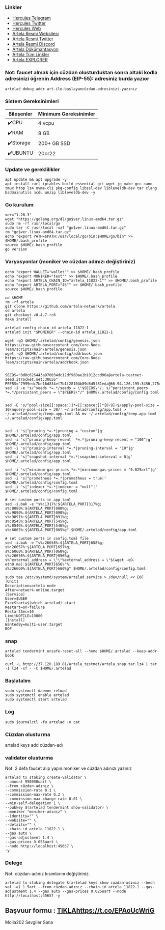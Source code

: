 

### Linkler
 * [Hercules Telegram](https://t.me/HerculesNode)
 * [Hercules Twitter](https://twitter.com/Herculesnode)
 * [Hercules Web](https://herculesnode.com)
 * [Artela Resmi Websitesi](https://artela.network/)
 * [Artela Resmi Twitter](https://twitter.com/Artela_Network)
 * [Artela Resmi Discord](https://discord.gg/TzmnmuCU)
 * [Artela Dökümantasyon](https://docs.artela.network/develop/node/run-full-node)
 * [Artela Tüm Linkler](https://linktr.ee/artela_network)
 * [Artela EXPLORER](https://test.explorer.ist/artela/staking)




### Not: faucet almak için cüzdan olusturduktan sonra altaki kodla adresinizi öğrenin Address (EIP-55): adresiniz burda yazıor
```
artelad debug addr art-ile-başlayancüzdan-adresinizi-yazınız
```


### Sistem Gereksinimleri

| Bileşenler | Minimum Gereksinimler | 
| ------------ | ------------ |
| ✔️CPU |	4 vcpu|
| ✔️RAM	| 8 GB |
| ✔️Storage	| 200+ GB SSD |
| ✔️UBUNTU | 20or22 |


### Update ve gereklilikler
```
apt update && apt upgrade -y
apt install curl iptables build-essential git wget jq make gcc nano tmux htop lz4 nvme-cli pkg-config libssl-dev libleveldb-dev tar clang bsdmainutils ncdu unzip libleveldb-dev -y
```
### Go kurulum
```
ver="1.20.3"
wget "https://golang.org/dl/go$ver.linux-amd64.tar.gz"
sudo rm -rf /usr/local/go
sudo tar -C /usr/local -xzf "go$ver.linux-amd64.tar.gz"
rm "go$ver.linux-amd64.tar.gz"
echo "export PATH=$PATH:/usr/local/go/bin:$HOME/go/bin" >> $HOME/.bash_profile
source $HOME/.bash_profile
go version
```
### Varyasyonlar (moniker ve cüzdan adınızı değiştiriniz)
```
echo "export WALLET="wallet"" >> $HOME/.bash_profile
echo "export MONIKER="test"" >> $HOME/.bash_profile
echo "export ARTELA_CHAIN_ID="artela_11822-1"" >> $HOME/.bash_profile
echo "export ARTELA_PORT="45"" >> $HOME/.bash_profile
source $HOME/.bash_profile

cd $HOME
rm -rf artela
git clone https://github.com/artela-network/artela
cd artela
git checkout v0.4.7-rc6
make install

artelad config chain-id artela_11822-1
artelad init "$MONIKER" --chain-id artela_11822-1

wget -qO $HOME/.artelad/config/genesis.json https://raw.githubusercontent.com/Core-Node-Team/scripts/main/artela/genesis.json
wget -qO $HOME/.artelad/config/addrbook.json https://raw.githubusercontent.com/Core-Node-Team/scripts/main/artela/addrbook.json


SEEDS="8d0c626443a970034dc12df960ae1b1012ccd96a@artela-testnet-seed.itrocket.net:30656"
PEERS="7999edc7be16d834ef7b1f28104b89d6d5f81eda@66.94.126.195:3456,27545c44ac47b25a4db84d8a7150b1a8c0b7c219@95.216.70.52:3456,a3604f1122ef9f22be159c0ff80e0ab56190cef2@84.247.171.206:3456,27df3ed3007aa55a2a45aa3adf11737bbfcebc74@45.144.234.159:26656,f780514c4530720ee7a52cdd9703ff6bd6bb7a11@184.174.36.49:26656,b15998db899f0b89b45fe8324001e618560f3a50@154.38.180.99:3456,5a30a57992bf0b2d2c5c289a9a7b6d3c9b88a5e0@213.199.56.75:30656,7bb0d044df32335626c072f06452d1f70e16ed5b@161.97.83.205:26656,6406e7f15cab6fbcdb47f0a99155ef61fdef6cad@207.180.240.170:25656,8b7197aef087a286bdb16ea576f193958dc60f6c@173.212.240.21:45656,615efb4ad2cbaebc8433eb4aac11043e60cd675d@109.199.104.0:26656,0c1c43c1b334a03aea9140428593839f1c9b0f24@154.53.58.46:3456,8d7c55651c6a9c0a8b1af8b3e017502b1d36830f@158.220.82.111:3456,e6586cbdd9497d040d512f1115bfcde33e6e256f@37.60.248.9:45656,2585c1d79622e47ff20bef7832d3fd14719fb10d@194.163.165.63:3456,55e03f7dab4288c3dc3e93257f4e063c862f0561@109.199.124.254:26656,fcdc48b1365b1846f0a7249687d110b6ee18517a@158.220.124.179:3456,68731e9ac2073e47f4f02799c87babe8cd098998@84.247.178.62:45656,62ac13c2f93bec58914cd47a164ba1cdd7911218@37.60.228.140:3456,7784eb2838bc05c850f8a968abcad8d2b3f36c25@185.185.83.35:3456,9f59d8759e2a94bf8204bb6c0327d266b98a0308@194.163.167.191:3456,adacfbd6f059e7fdce0aff120c2a275d78569215@2.58.82.7:3456,22586cab75548f16ca0eed7f9a1e1c634ec2d9f2@161.97.156.34:3456,6db6e43852adf05deb46c32837919937826d9b5e@109.199.113.217:30656,a4b81662b44c89696cef0e37bb84a0f921c9e164@37.120.178.205:56656,035a52ede679f50a696fd0b8e1afc52b7ac3dac1@37.60.255.54:3456,e87a90f600dd4e1415f39421d885bde824586c67@161.97.109.65:26656,3ad74c3a5d6cdfa443d587c0afe41595ebca65e7@185.217.125.169:3456,1b65c4da3bdefe93348623b30e318b87bf697220@109.199.102.78:3456,0b47eafd152898fb99fdd6785489684001be1240@37.60.228.141:3456,53ea4c5585b76bb0974fa76ba0a170add3754d88@167.86.127.105:23456,381053f80ab6b88e70a06cd371b4d44b67b01bb0@154.53.62.125:3456,c2cdf5952b6d5fe2cb6189a6433c8fb77422973d@38.242.153.128:26656,adf9061a0ae858f87f4f7930eb948cad08d02eb6@84.247.171.212:3456,bc70a5e753e7cf16d9aa6b6aa0ef8ce195f4cbc0@66.94.122.59:3456,78a145c45a617ec14ae6a9f473c9d72f3a7df5fb@109.199.119.246:30656,63d32bb3d8567191b687d38f69b61db624ad97e3@109.199.124.249:26656,ac017a948dbceaa6d32c22bb66526db9ca32aa02@109.199.105.121:25656,744f6660ee2724776792a39d1535cd2b8582b126@89.58.26.221:56656,d139176263d2744f15ea9ea780be3aa7445b42fc@37.120.191.196:56656,21278ff099053f1c02abf8eac87a6a717996e281@185.252.235.62:26656,b1d5c4ce939bbeb80aaf25c8b1ed57b32a49a0e2@178.18.253.187:45656,e95a746ad42eb2b2cec8a4af68d65bcb45f48825@89.58.16.102:26656,eb6fe7febc3995d3338fd9adb454ff24bed5dfcd@144.126.146.17:3456,f8d09c28488760222ccfd2b0573278cf07090f2c@38.242.198.48:26656,12dd4130981ae90122f0b9497e92925b016f101a@185.209.230.127:45656,b83526e280f1180ffd2a7e648263680ce3d81103@109.199.101.247:3456,08a11bb3d31324f4d134917e86111fbacb9bea58@194.163.162.53:3456,8f3b1b703a716b1779a097f5300965c4758a3520@207.180.229.108:45656,b27334c54889c7d3bf17ede7659afa3fdeea04ba@154.53.63.241:3456"
sed -i -e "s/^seeds *=.*/seeds = \"$SEEDS\"/; s/^persistent_peers *=.*/persistent_peers = \"$PEERS\"/" $HOME/.artelad/config/config.toml


sed -E 's/^pool-size[[:space:]]*=[[:space:]]*[0-9]+$/apply-pool-size = 10\nquery-pool-size = 30/' ~/.artelad/config/app.toml > ~/.artelad/config/temp.app.toml && mv ~/.artelad/config/temp.app.toml ~/.artelad/config/app.toml


sed -i 's|^pruning *=.*|pruning = "custom"|g' $HOME/.artelad/config/app.toml
sed -i 's|^pruning-keep-recent  *=.*|pruning-keep-recent = "100"|g' $HOME/.artelad/config/app.toml
sed -i 's|^pruning-interval *=.*|pruning-interval = "10"|g' $HOME/.artelad/config/app.toml
sed -i 's|^snapshot-interval *=.*|snapshot-interval = 0|g' $HOME/.artelad/config/app.toml

sed -i 's|^minimum-gas-prices *=.*|minimum-gas-prices = "0.025art"|g' $HOME/.artelad/config/app.toml
sed -i 's|^prometheus *=.*|prometheus = true|' $HOME/.artelad/config/config.toml
sed -i 's|^indexer *=.*|indexer = "null"|' $HOME/.artelad/config/config.toml

# set custom ports in app.toml
sed -i.bak -e "s%:1317%:${ARTELA_PORT}317%g;
s%:8080%:${ARTELA_PORT}080%g;
s%:9090%:${ARTELA_PORT}090%g;
s%:9091%:${ARTELA_PORT}091%g;
s%:8545%:${ARTELA_PORT}545%g;
s%:8546%:${ARTELA_PORT}546%g;
s%:6065%:${ARTELA_PORT}065%g" $HOME/.artelad/config/app.toml

# set custom ports in config.toml file
sed -i.bak -e "s%:26658%:${ARTELA_PORT}658%g;
s%:26657%:${ARTELA_PORT}657%g;
s%:6060%:${ARTELA_PORT}060%g;
s%:26656%:${ARTELA_PORT}656%g;
s%^external_address = \"\"%external_address = \"$(wget -qO- eth0.me):${ARTELA_PORT}656\"%;
s%:26660%:${ARTELA_PORT}660%g" $HOME/.artelad/config/config.toml

sudo tee /etc/systemd/system/artelad.service > /dev/null << EOF
[Unit]
Description=artela node
After=network-online.target
[Service]
User=$USER
ExecStart=$(which artelad) start
Restart=on-failure
RestartSec=10
LimitNOFILE=10000
[Install]
WantedBy=multi-user.target
EOF
```

### snap
```
artelad tendermint unsafe-reset-all --home $HOME/.artelad --keep-addr-book

curl -L http://37.120.189.81/artela_testnet/artela_snap.tar.lz4 | tar -I lz4 -xf - -C $HOME/.artelad
```
### Başlatalım
```
sudo systemctl daemon-reload
sudo systemctl enable artelad
sudo systemctl start artelad
```
### Log
```
sudo journalctl -fu artelad -o cat
```

### Cüzdan olusturma

artelad keys add cüzdan-adı

### validator olusturma
Not: 2 defa faucet alıp yapın.moniker ve cüzdan adınızı yazınız
```
artelad tx staking create-validator \
--amount 950000uart \
--from cüzdan-adınız \
--commission-rate 0.1 \
--commission-max-rate 0.2 \
--commission-max-change-rate 0.01 \
--min-self-delegation 1 \
--pubkey $(artelad tendermint show-validator) \
--moniker "moniker-adınız" \
--identity="" \
--website="" \
--details="" \
--chain-id artela_11822-1 \
--gas auto \
--gas-adjustment 1.4 \
--gas-prices 0.055uart \
--node http://localhost:45657 \
-y
```
### Delege
Not: cüzdan-adınız kısımlarını değiştiriniz.
```
artelad tx staking delegate $(artelad keys show cüzdan-adınız --bech val -a) 1.5art --from cüzdan-adınız --chain-id artela_11822-1 --gas-adjustment 1.4 --gas auto --gas-prices 0.025uart --node http://localhost:45657 -y
```

## Başvuur formu : [TIKLA](https://t.co/EPAoUcWriG)https://t.co/EPAoUcWriG


Molla202 Sevgiler Sana